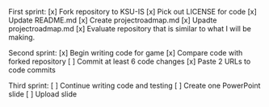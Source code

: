 First sprint:
[x] Fork repository to KSU-IS
[x] Pick out LICENSE for code
[x] Update README.md
[x] Create projectroadmap.md
[x] Upadte projectroadmap.md
[x] Evaluate repository that is similar to what I will be making.

Second sprint:
[x] Begin writing code for game
[x] Compare code with forked repository
[ ] Commit at least 6 code changes
[x] Paste 2 URLs to code commits


Third sprint:
[ ] Continue writing code and testing
[ ] Create one PowerPoint slide
[ ] Upload slide